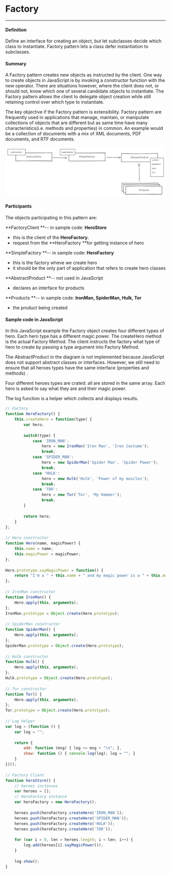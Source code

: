 # Factory

---

#### 

#### Definition

Define an interface for creating an object, but let subclasses decide which class to instantiate. Factory pattern lets a class defer instantiation to subclasses.

#### 

#### Summary

A Factory pattern creates new objects as instructed by the client. One way to create objects in JavaScript is by invoking a constructor function with the new operator. There are situations however, where the client does not, or should not, know which one of several candidate objects to instantiate. The Factory pattern allows the client to delegate object creation while still retaining control over which type to instantiate.

The key objective if the Factory pattern is extensibility. Factory pattern are frequently used in applications that manage, maintain, or manipulate collections of objects that are different but as same time have many characteristics\(i.e. methods and properties\) in common. An example would be a collection of documents with a mix of XML documents, PDF documents, and RTF documents.

![](/assets/factory.png)

#### Participants

The objects participating in this pattern are:

**FactoryClient **-- in sample code: **HeroStore**

* this is the client of the **HeroFactory.**
* request from the **HeroFactory **for getting instance of hero

**SimpleFactory **-- in sample code: **HeroFactory**

* this is the factory wheve we create hero
* it should be the only part of application that refers to create hero classes

**AbstractProduct **-- not used in JavaScript

* declares an interface for products

**Products **-- in sample code: **IronMan, SpiderMan, Hulk, Tor**

* the product being created

#### 

#### Sample code in JavaScript

In this JavaScript example the Factory object creates four different types of hero. Each hero type has a different magic power. The createHero method is the actual Factory Method. The client instructs the factory what type of hero to create by passing a type argument into Factory Method.

The AbstractProduct in the diagram is not implemented because JavaScript does not support abstract classes or interfaces. However, we still need to ensure that all heroes types have the same interface \(properties and methods\) .

Four different heroes types are crated: all are stored in the same array. Each hero is asked to say what they are and their magic power.

The log function is a helper which collects and displays results.

```js
// Factory
function HeroFactory() {
	this.createHero = function(type) {
		var hero;

		switch(type) {
			case 'IRON_MAN':
				hero = new IronMan('Iron Man', 'Iron Costume');
				break;
			case 'SPIDER_MAN':
				hero = new SpiderMan('Spider Man', 'Spider Power');
				break;
			case 'HULK':
				hero = new Hulk('Hulk', 'Power of my muscles');
				break;
			case 'TOR':
				hero = new Tor('Tor', 'My Hammer');
				break;
		}

		return hero;
	}
};

// Hero constructor
function Hero(name, magicPower) {
	this.name = name;
	this.magicPower = magicPower;
};

Hero.prototype.sayMagicPower = function() {
	return "I'm a " + this.name + " and my magic power is a " + this.magicPower;
};

// IronMan constructor
function IronMan() {
	Hero.apply(this, arguments);
};
IronMan.prototype = Object.create(Hero.prototype);

// SpiderMan constructor
function SpiderMan() {
	Hero.apply(this, arguments);
};
SpiderMan.prototype = Object.create(Hero.prototype);

// Hulk constructor
function Hulk() {
	Hero.apply(this, arguments);
};
Hulk.prototype = Object.create(Hero.prototype);

// Tor constructor
function Tor() {
	Hero.apply(this, arguments);
};
Tor.prototype = Object.create(Hero.prototype);

// Log helper
var log = (function () {
    var log = "";
 
    return {
        add: function (msg) { log += msg + "\n"; },
        show: function () { console.log(log); log = ""; }
    }
})();
 
// Factory Client
function heroStore() {
	// heroes inctances
	var heroes = [];
	// HeroFactory instance
	var heroFactory = new HeroFactory();

	heroes.push(heroFactory.createHero('IRON_MAN'));
	heroes.push(heroFactory.createHero('SPIDER_MAN'));
	heroes.push(heroFactory.createHero('HULK'));
	heroes.push(heroFactory.createHero('TOR'));

	for (var i = 0, len = heroes.length; i < len; i++) {
        log.add(heroes[i].sayMagicPower());
    }
 
    log.show();
}
```



